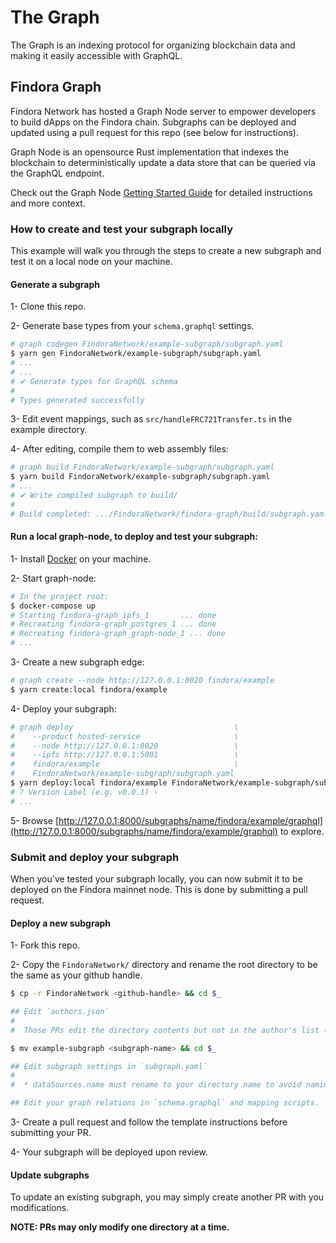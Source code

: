 # The Graph
The Graph is an indexing protocol for organizing blockchain data and making it easily accessible with GraphQL.
  
## Findora Graph

Findora Network has hosted a Graph Node server to empower developers to build dApps on the Findora chain. Subgraphs can be deployed and updated using a pull request for this repo (see below for instructions).

Graph Node is an opensource Rust implementation that indexes the blockchain to deterministically update a data store that can be queried via the GraphQL endpoint.

Check out the Graph Node [Getting Started Guide](https://github.com/graphprotocol/graph-node/blob/master/docs/getting-started.md) for detailed instructions and more context.

### How to create and test your subgraph locally

This example will walk you through the steps to create a new subgraph and test it on a local node on your machine.

#### Generate a subgraph

1- Clone this repo.

2- Generate base types from your `schema.graphql` settings.

```bash
# graph codegen FindoraNetwork/example-subgraph/subgraph.yaml
$ yarn gen FindoraNetwork/example-subgraph/subgraph.yaml
# ...
# ...
# ✔ Generate types for GraphQL schema
#
# Types generated successfully
```

3- Edit event mappings, such as `src/handleFRC721Transfer.ts` in the example directory.

4- After editing, compile them to web assembly files:

```bash
# graph build FindoraNetwork/example-subgraph/subgraph.yaml
$ yarn build FindoraNetwork/example-subgraph/subgraph.yaml
# ...
# ✔ Write compiled subgraph to build/
#
# Build completed: .../FindoraNetwork/findora-graph/build/subgraph.yaml
```

#### Run a local graph-node, to deploy and test your subgraph:

1- Install [Docker](https://www.docker.com/) on your machine.

2- Start graph-node:

```bash
# In the project root:
$ docker-compose up
# Starting findora-graph_ipfs_1       ... done
# Recreating findora-graph_postgres_1 ... done
# Recreating findora-graph_graph-node_1 ... done
# ...
```

3- Create a new subgraph edge:

```bash
# graph create --node http://127.0.0.1:8020 findora/example
$ yarn create:local findora/example
```

4-  Deploy your subgraph:

```bash
# graph deploy                                    \
#    --product hosted-service                     \
#    --node http://127.0.0.1:8020                 \
#    --ipfs http://127.0.0.1:5001                 \
#    findora/example                              \
#    FindoraNetwork/example-subgraph/subgraph.yaml
$ yarn deploy:local findora/example FindoraNetwork/example-subgraph/subgraph.yaml
# ? Version Label (e.g. v0.0.1) ›
# ...
```

5- Browse [http://127.0.0.1:8000/subgraphs/name/findora/example/graphql](http://127.0.0.1:8000/subgraphs/name/findora/example/graphql) to explore.

### Submit and deploy your subgraph

When you've tested your subgraph locally, you can now submit it to be deployed on the Findora mainnet node. This is done by submitting a pull request.

#### Deploy a new subgraph

1- Fork this repo.

2- Copy the `FindoraNetwork/` directory and rename the root directory to be the same as your github handle.

```bash
$ cp -r FindoraNetwork <github-handle> && cd $_

## Edit `authors.json`
#
#  Those PRs edit the directory contents but not in the author's list (authors.json) wouldn't be accepted!

$ mv example-subgraph <subgraph-name> && cd $_

## Edit subgraph settings in `subgraph.yaml`
#
#  * dataSources.name must rename to your directory name to avoid naming collision

## Edit your graph relations in `schema.graphql` and mapping scripts.
```

3- Create a pull request and follow the template instructions before submitting your PR.

4- Your subgraph will be deployed upon review.

#### Update subgraphs

To update an existing subgraph, you may simply create another PR with you modifications.

**NOTE: PRs may only modify one directory at a time.**
